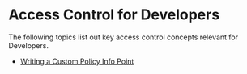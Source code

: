 # Access Control for Developers

The following topics list out key access control concepts relevant for
Developers.

-   [Writing a Custom Policy Info
    Point](../../using-wso2-identity-server/writing-a-custom-policy-info-point)
